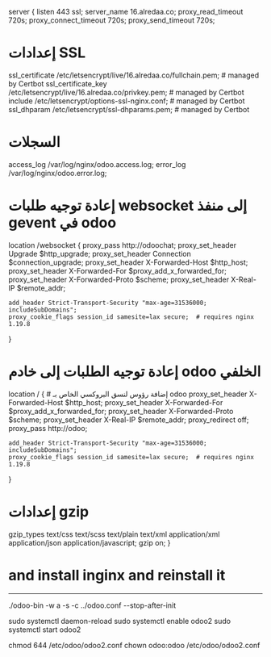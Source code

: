 server {
  listen 443 ssl;
  server_name 16.alredaa.co;
  proxy_read_timeout 720s;
  proxy_connect_timeout 720s;
  proxy_send_timeout 720s;

  # إعدادات SSL
  ssl_certificate /etc/letsencrypt/live/16.alredaa.co/fullchain.pem; # managed by Certbot
  ssl_certificate_key /etc/letsencrypt/live/16.alredaa.co/privkey.pem; # managed by Certbot
  include /etc/letsencrypt/options-ssl-nginx.conf; # managed by Certbot
  ssl_dhparam /etc/letsencrypt/ssl-dhparams.pem; # managed by Certbot

  # السجلات
  access_log /var/log/nginx/odoo.access.log;
  error_log /var/log/nginx/odoo.error.log;

  # إعادة توجيه طلبات websocket إلى منفذ gevent في odoo
  location /websocket {
    proxy_pass http://odoochat;
    proxy_set_header Upgrade $http_upgrade;
    proxy_set_header Connection $connection_upgrade;
    proxy_set_header X-Forwarded-Host $http_host;
    proxy_set_header X-Forwarded-For $proxy_add_x_forwarded_for;
    proxy_set_header X-Forwarded-Proto $scheme;
    proxy_set_header X-Real-IP $remote_addr;

    add_header Strict-Transport-Security "max-age=31536000; includeSubDomains";
    proxy_cookie_flags session_id samesite=lax secure;  # requires nginx 1.19.8
  }

  # إعادة توجيه الطلبات إلى خادم odoo الخلفي
  location / {
    # إضافة رؤوس لنسق البروكسي الخاص بـ odoo
    proxy_set_header X-Forwarded-Host $http_host;
    proxy_set_header X-Forwarded-For $proxy_add_x_forwarded_for;
    proxy_set_header X-Forwarded-Proto $scheme;
    proxy_set_header X-Real-IP $remote_addr;
    proxy_redirect off;
    proxy_pass http://odoo;

    add_header Strict-Transport-Security "max-age=31536000; includeSubDomains";
    proxy_cookie_flags session_id samesite=lax secure;  # requires nginx 1.19.8
  }

  # إعدادات gzip
  gzip_types text/css text/scss text/plain text/xml application/xml application/json application/javascript;
  gzip on;
}

# and install inginx and reinstall it





-----------------------
./odoo-bin -w a -s -c ../odoo.conf --stop-after-init

sudo systemctl daemon-reload
sudo systemctl enable odoo2
sudo systemctl start odoo2


chmod 644 /etc/odoo/odoo2.conf
chown odoo:odoo /etc/odoo/odoo2.conf



